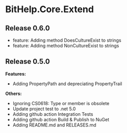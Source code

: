 # BitHelp.Core.Extend

## Release 0.6.0

- feature: Adding method DoesCultureExist to strings
- feature: Adding method NonCultureExist to strings

## Release 0.5.0

**Features:**

- Adding PropertyPath and depreciating PropertyTrail

**Others:**

- Ignoring CS0618: Type or member is obsolete
- Update project test to .net 5.0
- Adding github action Integration Tests
- Adding github action Build & Publish to NuGet
- Adding README.md and RELEASES.md